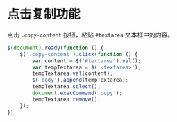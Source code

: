 # 点击复制功能

点击 `.copy-content` 按钮，粘贴 `#textarea` 文本框中的内容。

```jsx
$(document).ready(function () {
	$('.copy-content').click(function () {
		var content = $('#textarea').val();
		var tempTextarea = $('<textarea>');
		tempTextarea.val(content);
		$('body').append(tempTextarea);
		tempTextarea.select();
		document.execCommand('copy');
		tempTextarea.remove();
	});
});
```